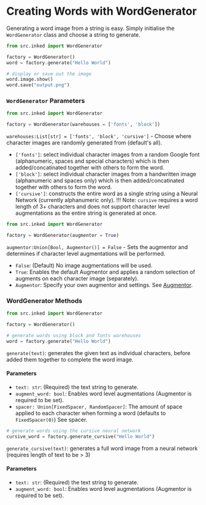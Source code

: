 # Creating Words with WordGenerator

Generating a word image from a string is easy. Simply initialise the `WordGenerator` class and choose a string to generate.

``` python
from src.inked import WordGenerator

factory = WordGenerator()
word = factory.generate("Hello World")

# display or save out the image
word.image.show()
word.save("output.png")
```

### `WordGenerator` Parameters

``` python
from src.inked import WordGenerator

factory = WordGenerator(warehouses = ['fonts', 'block'])
```

`warehouses:List[str] = ['fonts', 'block', 'cursive']` - Choose where character images are randomly generated from (default's all).

- `['fonts']`: select individual character images from a random Google font (alphanumeric, spaces and special characters) which is then added/concatinated together with others to form the word.
- `['block']`: select individual character images from a handwritten image (alphanumeric and spaces only) which is then added/concatinated together with others to form the word.
- `['cursive']`: constructs the entire word as a single string using a Neural  Network (currently alphanumeric only).
!!! Note:
    `cursive` requires a word length of 3+ characters and does not support character level augmentations as the entire string is generated at once.


``` python
from src.inked import WordGenerator

factory = WordGenerator(augmentor = True)
```

`augmentor:Union[Bool, Augmentor()] = False` - Sets the augmentor and determines if character level augmentations will be performed.

- `False`: (Default) No image augmentations will be used.
- `True`: Enables the default Augmentor and applies a random selection of augments on each character image (separately).
- `Augmentor`: Specify your own augmentor and settings. See [Augmentor](https://github.com/CapgeminiInventIDE/inked/tree/main/docs/reference/Augmentor.md).

### WordGenerator Methods

```python
from src.inked import WordGenerator

factory = WordGenerator()

# generate words using block and fonts warehouses
word = factory.generate("Hello World")
```

`generate(text)`: generates the given text as individual characters, before added them together to complete the word image.

#### **Parameters**

- `text: str`: (Required) the text string to generate.
- `augment_word: bool`: Enables word level augmentations (Augmentor is required to be set).
- `spacer: Union[FixedSpacer, RandomSpacer]`: The amount of space applied to each character when forming a word (defaults to `FixedSpacer(0)`) See spacer.

``` python
# generate words using the cursive neural network
cursive_word = factory.generate_cursive("Hello World")
```

`generate_cursive(text)`: generates a full word image from a neural network (requires length of text to be > 3)

#### **Parameters**

- `text: str`: (Required) the text string to generate.
- `augment_word: bool`: Enables word level augmentations (Augmentor is required to be set).
